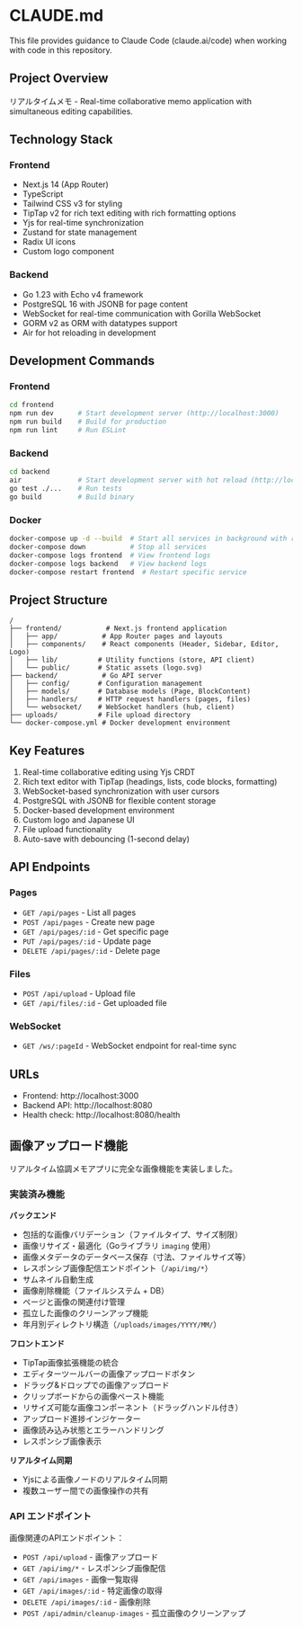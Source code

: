 # CLAUDE.md

This file provides guidance to Claude Code (claude.ai/code) when working with code in this repository.

## Project Overview

リアルタイムメモ - Real-time collaborative memo application with simultaneous editing capabilities.

## Technology Stack

### Frontend
- Next.js 14 (App Router)
- TypeScript
- Tailwind CSS v3 for styling
- TipTap v2 for rich text editing with rich formatting options
- Yjs for real-time synchronization
- Zustand for state management
- Radix UI icons
- Custom logo component

### Backend
- Go 1.23 with Echo v4 framework
- PostgreSQL 16 with JSONB for page content
- WebSocket for real-time communication with Gorilla WebSocket
- GORM v2 as ORM with datatypes support
- Air for hot reloading in development

## Development Commands

### Frontend
```bash
cd frontend
npm run dev      # Start development server (http://localhost:3000)
npm run build    # Build for production
npm run lint     # Run ESLint
```

### Backend
```bash
cd backend
air              # Start development server with hot reload (http://localhost:8080)
go test ./...    # Run tests
go build         # Build binary
```

### Docker
```bash
docker-compose up -d --build  # Start all services in background with rebuild
docker-compose down           # Stop all services
docker-compose logs frontend  # View frontend logs
docker-compose logs backend   # View backend logs
docker-compose restart frontend  # Restart specific service
```

## Project Structure

```
/
├── frontend/           # Next.js frontend application
│   ├── app/           # App Router pages and layouts
│   ├── components/    # React components (Header, Sidebar, Editor, Logo)
│   ├── lib/          # Utility functions (store, API client)
│   └── public/       # Static assets (logo.svg)
├── backend/           # Go API server
│   ├── config/       # Configuration management
│   ├── models/       # Database models (Page, BlockContent)
│   ├── handlers/     # HTTP request handlers (pages, files)
│   └── websocket/    # WebSocket handlers (hub, client)
├── uploads/          # File upload directory
└── docker-compose.yml # Docker development environment
```

## Key Features

1. Real-time collaborative editing using Yjs CRDT
2. Rich text editor with TipTap (headings, lists, code blocks, formatting)
3. WebSocket-based synchronization with user cursors
4. PostgreSQL with JSONB for flexible content storage
5. Docker-based development environment
6. Custom logo and Japanese UI
7. File upload functionality
8. Auto-save with debouncing (1-second delay)

## API Endpoints

### Pages
- `GET /api/pages` - List all pages
- `POST /api/pages` - Create new page
- `GET /api/pages/:id` - Get specific page
- `PUT /api/pages/:id` - Update page
- `DELETE /api/pages/:id` - Delete page

### Files
- `POST /api/upload` - Upload file
- `GET /api/files/:id` - Get uploaded file

### WebSocket
- `GET /ws/:pageId` - WebSocket endpoint for real-time sync

## URLs

- Frontend: http://localhost:3000
- Backend API: http://localhost:8080
- Health check: http://localhost:8080/health

## 画像アップロード機能

リアルタイム協調メモアプリに完全な画像機能を実装しました。

### 実装済み機能

**バックエンド**
- 包括的な画像バリデーション（ファイルタイプ、サイズ制限）
- 画像リサイズ・最適化（Goライブラリ `imaging` 使用）
- 画像メタデータのデータベース保存（寸法、ファイルサイズ等）
- レスポンシブ画像配信エンドポイント（`/api/img/*`）
- サムネイル自動生成
- 画像削除機能（ファイルシステム + DB）
- ページと画像の関連付け管理
- 孤立した画像のクリーンアップ機能
- 年月別ディレクトリ構造（`/uploads/images/YYYY/MM/`）

**フロントエンド**
- TipTap画像拡張機能の統合
- エディターツールバーの画像アップロードボタン
- ドラッグ&ドロップでの画像アップロード
- クリップボードからの画像ペースト機能
- リサイズ可能な画像コンポーネント（ドラッグハンドル付き）
- アップロード進捗インジケーター
- 画像読み込み状態とエラーハンドリング
- レスポンシブ画像表示

**リアルタイム同期**
- Yjsによる画像ノードのリアルタイム同期
- 複数ユーザー間での画像操作の共有

### API エンドポイント

画像関連のAPIエンドポイント：
- `POST /api/upload` - 画像アップロード
- `GET /api/img/*` - レスポンシブ画像配信
- `GET /api/images` - 画像一覧取得
- `GET /api/images/:id` - 特定画像の取得
- `DELETE /api/images/:id` - 画像削除
- `POST /api/admin/cleanup-images` - 孤立画像のクリーンアップ
